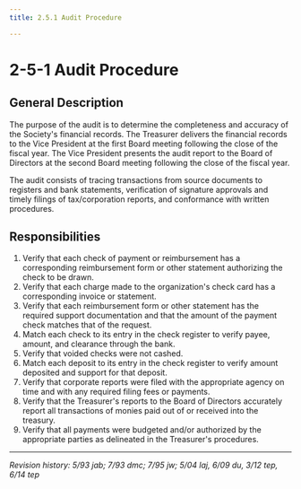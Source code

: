 ```yaml
---
title: 2.5.1 Audit Procedure

---
```


# 2-5-1 Audit Procedure

## General Description
The purpose of the audit is to determine the completeness and accuracy of the Society's financial records. The Treasurer delivers the financial records to the Vice President at the first Board meeting following the close of the fiscal year. The Vice President presents the audit report to the Board of Directors at the second Board meeting following the close of the fiscal year.

The audit consists of tracing transactions from source documents to registers and bank statements, verification of signature approvals and timely filings of tax/corporation reports, and conformance with written procedures.

## Responsibilities
1. Verify that each check of payment or reimbursement has a corresponding reimbursement form or other statement authorizing the check to be drawn.
2. Verify that each charge made to the organization's check card has a corresponding invoice or statement.
3. Verify that each reimbursement form or other statement has the required support documentation and that the amount of the payment check matches that of the request.
4. Match each check to its entry in the check register to verify payee, amount, and clearance through the bank.
5. Verify that voided checks were not cashed.
6. Match each deposit to its entry in the check register to verify amount deposited and support for that deposit.
7. Verify that corporate reports were filed with the appropriate agency on time and with any required filing fees or payments.
8. Verify that the Treasurer's reports to the Board of Directors accurately report all transactions of monies paid out of or received into the treasury.
9. Verify that all payments were budgeted and/or authorized by the appropriate parties as delineated in the Treasurer's procedures.

***

_Revision history: 5/93 jab; 7/93 dmc; 7/95 jw; 5/04 laj, 6/09 du, 3/12 tep, 6/14 tep_
